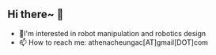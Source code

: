 ## Hi there~ 👋

- 🌱I'm interested in robot manipulation and robotics design
- 📫 How to reach me: athenacheungac[AT]gmail[DOT]com
<!--
**Athenachc/Athenachc** is a ✨ _special_ ✨ repository because its `README.md` (this file) appears on your GitHub profile.

Here are some ideas to get you started:

- 🔭 I’m currently working on ...
- 🌱 I’m currently learning ...
- 👯 I’m looking to collaborate on ...
- 🤔 I’m looking for help with ...
- 💬 Ask me about ...
- 📫 How to reach me: ...
- 😄 Pronouns: ...
- ⚡ Fun fact: ...
-->
